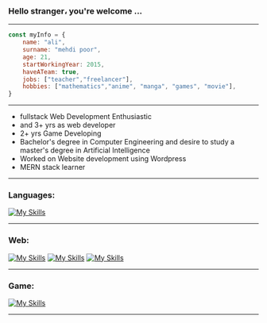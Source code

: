 ### Hello stranger، you're welcome ...
_________________________________________________________________________________________________________________________________________________________________________

```javascript
const myInfo = {
    name: "ali",
    surname: "mehdi poor",
    age: 21,
    startWorkingYear: 2015,
    haveATeam: true,
    jobs: ["teacher","freelancer"],
    hobbies: ["mathematics","anime", "manga", "games", "movie"],
}
```

_________________________________________________________________________________________________________________________________________________________________________

- fullstack Web Development Enthusiastic
- and 3+ yrs as web developer
- 2+ yrs Game Developing
- Bachelor's degree in Computer Engineering and desire to study a master's degree in Artificial Intelligence
- Worked on Website development using Wordpress
- MERN stack learner
_________________________________________________________________________________________________________________________________________________________________________

### Languages:

[![My Skills](https://skillicons.dev/icons?i=js,php,py,cs&theme=light)](https://github.com/wolferina)

_________________________________________________________________________________________________________________________________________________________________________

### Web:
[![My Skills](https://skillicons.dev/icons?i=bootstrap,tailwind,&theme=light)](https://github.com/wolferina)
[![My Skills](https://skillicons.dev/icons?i=mongodb,express,react,nodejs,nextjs&theme=light)](https://github.com/wolferina)
[![My Skills](https://skillicons.dev/icons?i=wordpress,mysql&theme=light)](https://github.com/wolferina)


_________________________________________________________________________________________________________________________________________________________________________

### Game:
[![My Skills](https://skillicons.dev/icons?i=unity,blender&theme=light)](https://github.com/wolferina)

_________________________________________________________________________________________________________________________________________________________________________


